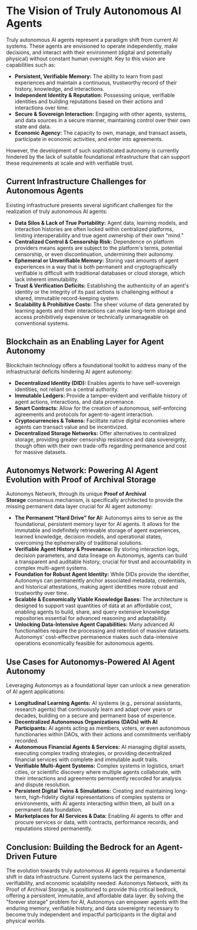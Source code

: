 # **The Vision of Truly Autonomous AI Agents**

Truly autonomous AI agents represent a paradigm shift from current AI systems. These agents are envisioned to operate independently, make decisions, and interact with their environment (digital and potentially physical) without constant human oversight. Key to this vision are capabilities such as:

- **Persistent, Verifiable Memory:** The ability to learn from past experiences and maintain a continuous, trustworthy record of their history, knowledge, and interactions.
- **Independent Identity & Reputation:** Possessing unique, verifiable identities and building reputations based on their actions and interactions over time.
- **Secure & Sovereign Interaction:** Engaging with other agents, systems, and data sources in a secure manner, maintaining control over their own state and data.
- **Economic Agency:** The capacity to own, manage, and transact assets, participate in economic activities, and enter into agreements.

However, the development of such sophisticated autonomy is currently hindered by the lack of suitable foundational infrastructure that can support these requirements at scale and with verifiable trust.

## **Current Infrastructure Challenges for Autonomous Agents**

Existing infrastructure presents several significant challenges for the realization of truly autonomous AI agents:

- **Data Silos & Lack of True Portability:** Agent data, learning models, and interaction histories are often locked within centralized platforms, limiting interoperability and true agent ownership of their own "mind."
- **Centralized Control & Censorship Risk:** Dependence on platform providers means agents are subject to the platform's terms, potential censorship, or even discontinuation, undermining their autonomy.
- **Ephemeral or Unverifiable Memory:** Storing vast amounts of agent experiences in a way that is both permanent and cryptographically verifiable is difficult with traditional databases or cloud storage, which lack inherent immutability.
- **Trust & Verification Deficits:** Establishing the authenticity of an agent's identity or the integrity of its past actions is challenging without a shared, immutable record-keeping system.
- **Scalability & Prohibitive Costs:** The sheer volume of data generated by learning agents and their interactions can make long-term storage and access prohibitively expensive or technically unmanageable on conventional systems.

## **Blockchain as an Enabling Layer for Agent Autonomy**

Blockchain technology offers a foundational toolkit to address many of the infrastructural deficits hindering AI agent autonomy:

- **Decentralized Identity (DID):** Enables agents to have self-sovereign identities, not reliant on a central authority.
- **Immutable Ledgers:** Provide a tamper-evident and verifiable history of agent actions, interactions, and data provenance.
- **Smart Contracts:** Allow for the creation of autonomous, self-enforcing agreements and protocols for agent-to-agent interaction.
- **Cryptocurrencies & Tokens:** Facilitate native digital economies where agents can transact value and be incentivized.
- **Decentralized Storage Networks:** Offer alternatives to centralized storage, providing greater censorship resistance and data sovereignty, though often with their own trade-offs regarding permanence and cost for massive datasets.

## **Autonomys Network: Powering AI Agent Evolution with Proof of Archival Storage**

Autonomys Network, through its unique **Proof of Archival Storage** consensus mechanism, is specifically architected to provide the missing permanent data layer crucial for AI agent autonomy:

- **The Permanent "Hard Drive" for AI:** Autonomys aims to serve as the foundational, persistent memory layer for AI agents. It allows for the immutable and indefinitely retrievable storage of agent experiences, learned knowledge, decision models, and operational states, overcoming the ephemerality of traditional solutions.
- **Verifiable Agent History & Provenance:** By storing interaction logs, decision parameters, and data lineage on Autonomys, agents can build a transparent and auditable history, crucial for trust and accountability in complex multi-agent systems.
- **Foundation for Robust Agent Identity:** While DIDs provide the identifier, Autonomys can permanently anchor associated metadata, credentials, and historical attestations, making agent identities more robust and trustworthy over time.
- **Scalable & Economically Viable Knowledge Bases:** The architecture is designed to support vast quantities of data at an affordable cost, enabling agents to build, share, and query extensive knowledge repositories essential for advanced reasoning and adaptability.
- **Unlocking Data-Intensive Agent Capabilities:** Many advanced AI functionalities require the processing and retention of massive datasets. Autonomys' cost-effective permanence makes such data-intensive operations economically feasible for autonomous agents.

## **Use Cases for Autonomys-Powered AI Agent Autonomy**

Leveraging Autonomys as a foundational layer can unlock a new generation of AI agent applications:

- **Longitudinal Learning Agents:** AI systems (e.g., personal assistants, research agents) that continuously learn and adapt over years or decades, building on a secure and permanent base of experience.
- **Decentralized Autonomous Organizations (DAOs) with AI Participants:** AI agents acting as members, voters, or even autonomous functionaries within DAOs, with their actions and commitments verifiably recorded.
- **Autonomous Financial Agents & Services:** AI managing digital assets, executing complex trading strategies, or providing decentralized financial services with complete and immutable audit trails.
- **Verifiable Multi-Agent Systems:** Complex systems in logistics, smart cities, or scientific discovery where multiple agents collaborate, with their interactions and agreements permanently recorded for analysis and dispute resolution.
- **Persistent Digital Twins & Simulations:** Creating and maintaining long-term, high-fidelity digital representations of complex systems or environments, with AI agents interacting within them, all built on a permanent data foundation.
- **Marketplaces for AI Services & Data:** Enabling AI agents to offer and procure services or data, with contracts, performance records, and reputations stored permanently.

## **Conclusion: Building the Bedrock for an Agent-Driven Future**

The evolution towards truly autonomous AI agents requires a fundamental shift in data infrastructure. Current systems lack the permanence, verifiability, and economic scalability needed. Autonomys Network, with its Proof of Archival Storage, is positioned to provide this critical bedrock, offering a persistent, immutable, and affordable data layer. By solving the "forever storage" problem for AI, Autonomys can empower agents with the enduring memory, verifiable history, and data sovereignty necessary to become truly independent and impactful participants in the digital and physical worlds.

